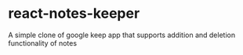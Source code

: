# react-notes-keeper
A simple clone of google keep app that supports addition and deletion functionality of notes
